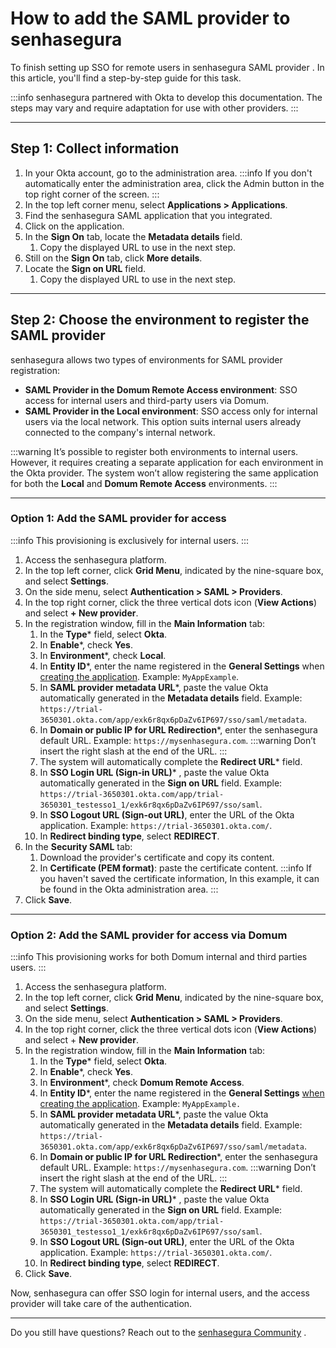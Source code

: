 # How to add the SAML provider to senhasegura

To finish setting up SSO for remote users in senhasegura SAML provider . In this article, you'll find a step-by-step guide for this task.

 :::info
senhasegura partnered with Okta to develop this documentation. The steps may vary and require adaptation for use with other providers.
:::

* * *
## Step 1: Collect information

1. In your Okta account, go to the administration area. 
 :::info
If you don't automatically enter the administration area, click the Admin button in the top right corner of the screen.
:::
2. In the top left corner menu, select **Applications > Applications**.
3. Find the senhasegura SAML application that you integrated.
4. Click on the application.
5. In the **Sign On** tab, locate the **Metadata details** field.
    1. Copy the displayed URL to use in the next step.
6. Still on the **Sign On** tab, click **More details**.
7. Locate the **Sign on URL** field.
    1. Copy the displayed URL to use in the next step. 

* * *
## Step 2: Choose the environment to register the SAML provider

senhasegura allows two types of environments for SAML provider registration:

* **SAML Provider in the Domum Remote Access environment**: SSO access for internal users and third-party users via Domum.
* **SAML Provider in the Local environment**: SSO access only for internal users via the local network. This option suits internal users already connected to the company's internal network.

 :::warning
It’s possible to register both environments to internal users. However, it requires creating a separate application for each environment in the Okta provider. The system won’t allow registering the same application for both the **Local** and **Domum Remote Access** environments.
:::

* * *

### Option 1: Add the SAML provider for access

 :::info
This provisioning is exclusively for internal users.
:::

1. Access the senhasegura platform.
2. In the top left corner, click **Grid Menu**, indicated by the nine-square box, and select **Settings**.
3. On the side menu, select **Authentication > SAML > Providers**.
4. In the top right corner, click the three vertical dots icon (**View Actions**) and select **+ New provider**.
5. In the registration window, fill in the **Main Information** tab:
    1. In the **Type*** field, select **Okta**.
    2. In **Enable***, check **Yes**.
    3. In **Environment***, check **Local**.
    4. In **Entity ID***, enter the name registered in the **General Settings** when [creating the application](/v3-32/docs/administration-how-to-create-a-saml-application-with-okta). Example: ```MyAppExample```.
    5. In **SAML provider metadata URL***, paste the value Okta automatically generated in the **Metadata details** field. Example: ```https://trial-3650301.okta.com/app/exk6r8qx6pDaZv6IP697/sso/saml/metadata```.
    6. In **Domain or public IP for URL Redirection***, enter the senhasegura default URL. Example: ```https://mysenhasegura.com```. 
     :::warning
    Don’t insert the right slash at the end of the URL.
    :::
    7. The system will automatically complete the **Redirect URL*** field.
    8. In **SSO Login URL (Sign-in URL)*** , paste the value Okta automatically generated in the **Sign on URL** field. Example: ```https://trial-3650301.okta.com/app/trial-3650301_testesso1_1/exk6r8qx6pDaZv6IP697/sso/saml```.
    9. In  **SSO Logout URL (Sign-out URL)**, enter the URL of the Okta application. Example: ```https://trial-3650301.okta.com/```.
    10. In  **Redirect binding type**, select **REDIRECT**.
6. In the **Security SAML** tab:
    1. Download the provider's certificate and copy its content.
    2. In **Certificate (PEM format)**: paste the certificate content.
     :::info
    If you haven't saved the certificate information, In this example, it can be found in the Okta administration area.
    ::: 
8. Click **Save**.

* * *
### Option 2: Add the SAML provider for access via Domum

 :::info
This provisioning works for both Domum internal and third parties users.
:::

1. Access the senhasegura platform.
2. In the top left corner, click **Grid Menu**, indicated by the nine-square box, and select **Settings**.
3. On the side menu, select **Authentication > SAML > Providers**.
4. In the top right corner, click the three vertical dots icon (**View Actions**) and select + **New provider**.
5. In the registration window, fill in the **Main Information** tab:
    1. In the **Type*** field, select **Okta**.
    2. In **Enable***, check **Yes**.
    3. In **Environment***, check **Domum Remote Access**.
    4. In **Entity ID***, enter the name registered in the **General Settings** [when creating the application](/v3-32/docs/administration-how-to-create-a-saml-application-with-okta). Example: ```MyAppExample.```
    5. In **SAML provider metadata URL***, paste the value Okta automatically generated in the **Metadata details** field. Example: ```https://trial-3650301.okta.com/app/exk6r8qx6pDaZv6IP697/sso/saml/metadata```.
    6. In **Domain or public IP for URL Redirection***, enter the senhasegura default URL. Example: ```https://mysenhasegura.com```. 
     :::warning
    Don’t insert the right slash at the end of the URL.
    :::
    7. The system will automatically complete the **Redirect URL*** field.
    8. In **SSO Login URL (Sign-in URL)*** , paste the value Okta automatically generated in the **Sign on URL** field. Example: ```https://trial-3650301.okta.com/app/trial-3650301_testesso1_1/exk6r8qx6pDaZv6IP697/sso/saml```.
    9. In  **SSO Logout URL (Sign-out URL)**, enter the URL of the Okta application. Example: ```https://trial-3650301.okta.com/```.
    10. In  **Redirect binding type**, select **REDIRECT**.
6. Click **Save**.

Now, senhasegura can offer SSO login for internal users, and the access provider will take care of the authentication.

* * *
Do you still have questions? Reach out to the [senhasegura Community](https://community.senhasegura.io/) .
